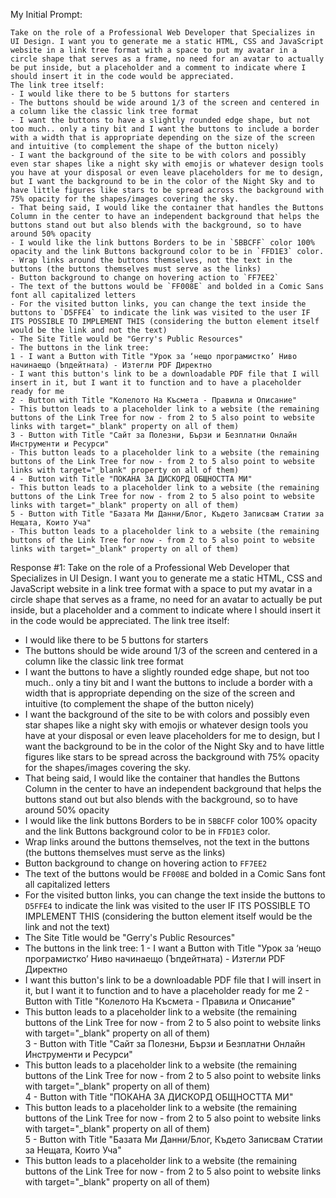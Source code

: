 My Initial Prompt:
```
Take on the role of a Professional Web Developer that Specializes in UI Design. I want you to generate me a static HTML, CSS and JavaScript website in a link tree format with a space to put my avatar in a circle shape that serves as a frame, no need for an avatar to actually be put inside, but a placeholder and a comment to indicate where I should insert it in the code would be appreciated. 
The link tree itself:  
- I would like there to be 5 buttons for starters 
- The buttons should be wide around 1/3 of the screen and centered in a column like the classic link tree format
- I want the buttons to have a slightly rounded edge shape, but not too much.. only a tiny bit and I want the buttons to include a border with a width that is appropriate depending on the size of the screen and intuitive (to complement the shape of the button nicely) 
- I want the background of the site to be with colors and possibly even star shapes like a night sky with emojis or whatever design tools you have at your disposal or even leave placeholders for me to design, but I want the background to be in the color of the Night Sky and to have little figures like stars to be spread across the background with 75% opacity for the shapes/images covering the sky.
- That being said, I would like the container that handles the Buttons Column in the center to have an independent background that helps the buttons stand out but also blends with the background, so to have around 50% opacity
- I would like the link buttons Borders to be in `5BBCFF` color 100% opacity and the link Buttons background color to be in `FFD1E3` color. 
- Wrap links around the buttons themselves, not the text in the buttons (the buttons themselves must serve as the links)
- Button background to change on hovering action to `FF7EE2`
- The text of the buttons would be `FF008E` and bolded in a Comic Sans font all capitalized letters
- For the visited button links, you can change the text inside the buttons to `D5FFE4` to indicate the link was visited to the user IF ITS POSSIBLE TO IMPLEMENT THIS (considering the button element itself would be the link and not the text)
- The Site Title would be "Gerry's Public Resources" 
- The buttons in the link tree: 
1 - I want a Button with Title "Урок за ‘нещо програмистко’ Ниво начинаещо (Ъпдейтната) - Изтегли PDF Директно  
- I want this button's link to be a downloadable PDF file that I will insert in it, but I want it to function and to have a placeholder ready for me 
2 - Button with Title "Колелото На Късмета - Правила и Описание" 
- This button leads to a placeholder link to a website (the remaining buttons of the Link Tree for now - from 2 to 5 also point to website links with target="_blank" property on all of them)  
3 - Button with Title "Сайт за Полезни, Бързи и Безплатни Онлайн Инструменти и Ресурси" 
- This button leads to a placeholder link to a website (the remaining buttons of the Link Tree for now - from 2 to 5 also point to website links with target="_blank" property on all of them)  
4 - Button with Title "ПОКАНА ЗА ДИСКОРД ОБЩНОСТТА МИ" 
- This button leads to a placeholder link to a website (the remaining buttons of the Link Tree for now - from 2 to 5 also point to website links with target="_blank" property on all of them)  
5 - Button with Title "Базата Ми Данни/Блог, Където Записвам Статии за Нещата, Които Уча" 
- This button leads to a placeholder link to a website (the remaining buttons of the Link Tree for now - from 2 to 5 also point to website links with target="_blank" property on all of them)  
```

Response #1: 
Take on the role of a Professional Web Developer that Specializes in UI Design. I want you to generate me a static HTML, CSS and JavaScript website in a link tree format with a space to put my avatar in a circle shape that serves as a frame, no need for an avatar to actually be put inside, but a placeholder and a comment to indicate where I should insert it in the code would be appreciated. 
The link tree itself:  
- I would like there to be 5 buttons for starters 
- The buttons should be wide around 1/3 of the screen and centered in a column like the classic link tree format
- I want the buttons to have a slightly rounded edge shape, but not too much.. only a tiny bit and I want the buttons to include a border with a width that is appropriate depending on the size of the screen and intuitive (to complement the shape of the button nicely) 
- I want the background of the site to be with colors and possibly even star shapes like a night sky with emojis or whatever design tools you have at your disposal or even leave placeholders for me to design, but I want the background to be in the color of the Night Sky and to have little figures like stars to be spread across the background with 75% opacity for the shapes/images covering the sky.
- That being said, I would like the container that handles the Buttons Column in the center to have an independent background that helps the buttons stand out but also blends with the background, so to have around 50% opacity
- I would like the link buttons Borders to be in `5BBCFF` color 100% opacity and the link Buttons background color to be in `FFD1E3` color. 
- Wrap links around the buttons themselves, not the text in the buttons (the buttons themselves must serve as the links)
- Button background to change on hovering action to `FF7EE2`
- The text of the buttons would be `FF008E` and bolded in a Comic Sans font all capitalized letters
- For the visited button links, you can change the text inside the buttons to `D5FFE4` to indicate the link was visited to the user IF ITS POSSIBLE TO IMPLEMENT THIS (considering the button element itself would be the link and not the text)
- The Site Title would be "Gerry's Public Resources" 
- The buttons in the link tree: 
1 - I want a Button with Title "Урок за ‘нещо програмистко’ Ниво начинаещо (Ъпдейтната) - Изтегли PDF Директно  
- I want this button's link to be a downloadable PDF file that I will insert in it, but I want it to function and to have a placeholder ready for me 
2 - Button with Title "Колелото На Късмета - Правила и Описание" 
- This button leads to a placeholder link to a website (the remaining buttons of the Link Tree for now - from 2 to 5 also point to website links with target="_blank" property on all of them)  
3 - Button with Title "Сайт за Полезни, Бързи и Безплатни Онлайн Инструменти и Ресурси" 
- This button leads to a placeholder link to a website (the remaining buttons of the Link Tree for now - from 2 to 5 also point to website links with target="_blank" property on all of them)  
4 - Button with Title "ПОКАНА ЗА ДИСКОРД ОБЩНОСТТА МИ" 
- This button leads to a placeholder link to a website (the remaining buttons of the Link Tree for now - from 2 to 5 also point to website links with target="_blank" property on all of them)  
5 - Button with Title "Базата Ми Данни/Блог, Където Записвам Статии за Нещата, Които Уча" 
- This button leads to a placeholder link to a website (the remaining buttons of the Link Tree for now - from 2 to 5 also point to website links with target="_blank" property on all of them)  